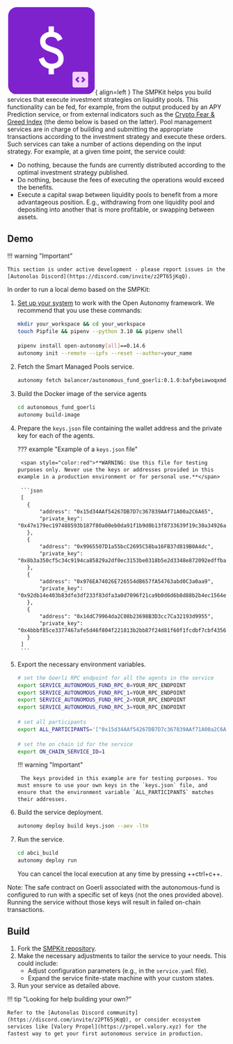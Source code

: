![SMPKit](images/smpkit.svg){ align=left }
The SMPKit helps you build services that execute investment strategies on liquidity pools. This functionality can be fed, for example, from the output produced by an APY Prediction service, or from external indicators such as the [Crypto Fear & Greed Index](https://cfgi.io/) (the demo below is based on the latter). Pool management services are in charge of building and submitting the appropriate transactions according to the investment strategy and execute these orders. Such services can take a number of actions depending on the input strategy. For example, at a given time point, the service could:

* Do nothing, because the funds are currently distributed according to the optimal investment strategy published.
* Do nothing, because the fees of executing the operations would exceed the benefits.
* Execute a capital swap between liquidity pools to benefit from a more advantageous position. E.g., withdrawing from one liquidity pool and depositing into another that is more profitable, or swapping between assets.

## Demo

!!! warning "Important"

    This section is under active development - please report issues in the [Autonolas Discord](https://discord.com/invite/z2PT65jKqQ).

In order to run a local demo based on the SMPKit:

1. [Set up your system](https://docs.autonolas.network/open-autonomy/guides/set_up/) to work with the Open Autonomy framework. We recommend that you use these commands:

    ```bash
    mkdir your_workspace && cd your_workspace
    touch Pipfile && pipenv --python 3.10 && pipenv shell

    pipenv install open-autonomy[all]==0.14.6
    autonomy init --remote --ipfs --reset --author=your_name
    ```

2. Fetch the Smart Managed Pools service.

    ```bash
    autonomy fetch balancer/autonomous_fund_goerli:0.1.0:bafybeiawoqxmd2cuehlrialiyn4oq4sv2zt6jtjbkpoocdy523jbfvpmvq --service
    ```

3. Build the Docker image of the service agents

    ```bash
    cd autonomous_fund_goerli
    autonomy build-image
    ```

4. Prepare the `keys.json` file containing the wallet address and the private key for each of the agents.

    ??? example "Example of a `keys.json` file"

        <span style="color:red">**WARNING: Use this file for testing purposes only. Never use the keys or addresses provided in this example in a production environment or for personal use.**</span>

        ```json
        [
          {
              "address": "0x15d34AAf54267DB7D7c367839AAf71A00a2C6A65",
              "private_key": "0x47e179ec197488593b187f80a00eb0da91f1b9d0b13f8733639f19c30a34926a"
          },
          {
              "address": "0x9965507D1a55bcC2695C58ba16FB37d819B0A4dc",
              "private_key": "0x8b3a350cf5c34c9194ca85829a2df0ec3153be0318b5e2d3348e872092edffba"
          },
          {
              "address": "0x976EA74026E726554dB657fA54763abd0C3a0aa9",
              "private_key": "0x92db14e403b83dfe3df233f83dfa3a0d7096f21ca9b0d6d6b8d88b2b4ec1564e"
          },
          {
              "address": "0x14dC79964da2C08b23698B3D3cc7Ca32193d9955",
              "private_key": "0x4bbbf85ce3377467afe5d46f804f221813b2bb87f24d81f60f1fcdbf7cbf4356"
          }
        ]
        ```

5. Export the necessary environment variables.

    ```bash
    # set the Goerli RPC endpoint for all the agents in the service
    export SERVICE_AUTONOMOUS_FUND_RPC_0=YOUR_RPC_ENDPOINT
    export SERVICE_AUTONOMOUS_FUND_RPC_1=YOUR_RPC_ENDPOINT
    export SERVICE_AUTONOMOUS_FUND_RPC_2=YOUR_RPC_ENDPOINT
    export SERVICE_AUTONOMOUS_FUND_RPC_3=YOUR_RPC_ENDPOINT

    # set all participants
    export ALL_PARTICIPANTS='["0x15d34AAf54267DB7D7c367839AAf71A00a2C6A65","0x9965507D1a55bcC2695C58ba16FB37d819B0A4dc","0x976EA74026E726554dB657fA54763abd0C3a0aa9","0x14dC79964da2C08b23698B3D3cc7Ca32193d9955"]'

    # set the on chain id for the service
    export ON_CHAIN_SERVICE_ID=1
    ```

    !!! warning "Important"

        The keys provided in this example are for testing purposes. You must ensure to use your own keys in the `keys.json` file, and ensure that the environment variable `ALL_PARTICIPANTS` matches their addresses.

6. Build the service deployment.

    ```bash
    autonomy deploy build keys.json --aev -ltm
    ```

7. Run the service.

    ```bash
    cd abci_build
    autonomy deploy run
    ```

    You can cancel the local execution at any time by pressing ++ctrl+c++.

Note:
The safe contract on Goerli associated with the autonomous-fund is configured to run with a specific set of keys (not the ones provided above). Running the service without those keys will result in failed on-chain transactions.

## Build

1. Fork the [SMPKit repository](https://github.com/valory-xyz/autonomous-fund).
2. Make the necessary adjustments to tailor the service to your needs. This could include:
    * Adjust configuration parameters (e.g., in the `service.yaml` file).
    * Expand the service finite-state machine with your custom states.
3. Run your service as detailed above.

!!! tip "Looking for help building your own?"

    Refer to the [Autonolas Discord community](https://discord.com/invite/z2PT65jKqQ), or consider ecosystem services like [Valory Propel](https://propel.valory.xyz) for the fastest way to get your first autonomous service in production.
